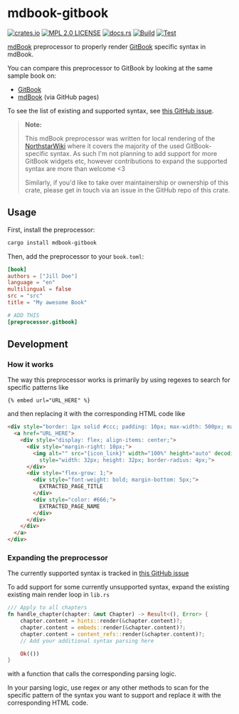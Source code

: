 # mdbook-gitbook

[![crates.io](https://img.shields.io/crates/v/mdbook-gitbook.svg)](https://crates.io/crates/mdbook-gitbook)
[![MPL 2.0 LICENSE](https://img.shields.io/github/license/rust-lang/mdBook.svg)](LICENSE)
[![docs.rs](https://docs.rs/mdbook-gitbook/badge.svg)](https://docs.rs/mdbook-gitbook)
[![Build](https://github.com/GeckoEidechse/mdbook-gitbook/actions/workflows/build.yml/badge.svg)](https://github.com/GeckoEidechse/mdbook-gitbook/actions/workflows/build.yml)
[![Test](https://github.com/GeckoEidechse/mdbook-gitbook/actions/workflows/test.yml/badge.svg)](https://github.com/GeckoEidechse/mdbook-gitbook/actions/workflows/test.yml)

[mdBook](https://github.com/rust-lang/mdBook) preprocessor to properly render [GitBook](https://www.gitbook.com/) specific syntax in mdBook.

You can compare this preprocessor to GitBook by looking at the same sample book on:

- [GitBook](https://mdbook.gitbook.io/mdbook-gitbook/)
- [mdBook](https://geckoeidechse.github.io/mdbook-gitbook/) (via GitHub pages)

To see the list of existing and supported syntax, see [this GitHub issue](https://github.com/GeckoEidechse/mdbook-gitbook/issues/1).

> **Note:**
>
> This mdBook preprocessor was written for local rendering of the [NorthstarWiki](https://github.com/R2Northstar/NorthstarWiki/) where it covers the majority of the used GitBook-specific syntax.
> As such I'm not planning to add support for more GitBook widgets etc, however contributions to expand the supported syntax are more than welcome <3
>
> Similarly, if you'd like to take over maintainership or ownership of this crate, please get in touch via an issue in the GitHub repo of this crate.

## Usage

First, install the preprocessor:

```bash
cargo install mdbook-gitbook
```

Then, add the preprocessor to your `book.toml`:

```toml
[book]
authors = ["Jill Doe"]
language = "en"
multilingual = false
src = "src"
title = "My awesome Book"

# ADD THIS
[preprocessor.gitbook]

```

## Development

### How it works

The way this preprocessor works is primarily by using regexes to search for specific patterns like

```
{% embed url="URL_HERE" %}
```

and then replacing it with the corresponding HTML code like

```html
<div style="border: 1px solid #ccc; padding: 10px; max-width: 500px; margin: 10px">
  <a href="URL_HERE">
    <div style="display: flex; align-items: center;">
      <div style="margin-right: 10px;">
        <img alt="" src="{icon_link}" width="100%" height="auto" decoding="async"
          style="width: 32px; height: 32px; border-radius: 4px;">
      </div>
      <div style="flex-grow: 1;">
        <div style="font-weight: bold; margin-bottom: 5px;">
          EXTRACTED_PAGE_TITLE
        </div>
        <div style="color: #666;">
          EXTRACTED_PAGE_NAME
        </div>
      </div>
    </div>
  </a>
</div>
```

### Expanding the preprocessor

The currently supported syntax is tracked in [this GitHub issue](https://github.com/GeckoEidechse/mdbook-gitbook/issues/1)

To add support for some currently unsupported syntax, expand the existing existing main render loop in `lib.rs`

```rust
/// Apply to all chapters
fn handle_chapter(chapter: &mut Chapter) -> Result<(), Error> {
    chapter.content = hints::render(&chapter.content)?;
    chapter.content = embeds::render(&chapter.content)?;
    chapter.content = content_refs::render(&chapter.content)?;
    // Add your additional syntax parsing here

    Ok(())
}
```

with a function that calls the corresponding parsing logic.

In your parsing logic, use regex or any other methods to scan for the specific pattern of the syntax you want to support and replace it with the corresponding HTML code.
